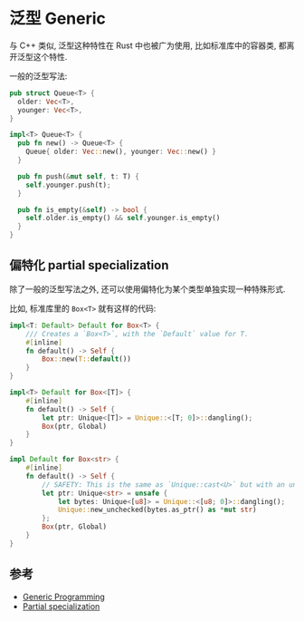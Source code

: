 
# 泛型 Generic
与 C++ 类似, 泛型这种特性在 Rust 中也被广为使用, 比如标准库中的容器类, 都离开泛型这个特性. 

一般的泛型写法:
```rust
pub struct Queue<T> {
  older: Vec<T>,
  younger: Vec<T>,
}

impl<T> Queue<T> {
  pub fn new() -> Queue<T> {
    Queue{ older: Vec::new(), younger: Vec::new() }
  }

  pub fn push(&mut self, t: T) {
    self.younger.push(t);
  }

  pub fn is_empty(&self) -> bool {
    self.older.is_empty() && self.younger.is_empty()
  }
}
```

## 偏特化 partial specialization

除了一般的泛型写法之外, 还可以使用偏特化为某个类型单独实现一种特殊形式.

比如, 标准库里的 `Box<T>` 就有这样的代码:

```rust
impl<T: Default> Default for Box<T> {
    /// Creates a `Box<T>`, with the `Default` value for T.
    #[inline]
    fn default() -> Self {
        Box::new(T::default())
    }
}

impl<T> Default for Box<[T]> {
    #[inline]
    fn default() -> Self {
        let ptr: Unique<[T]> = Unique::<[T; 0]>::dangling();
        Box(ptr, Global)
    }
}

impl Default for Box<str> {
    #[inline]
    fn default() -> Self {
        // SAFETY: This is the same as `Unique::cast<U>` but with an unsized `U = str`.
        let ptr: Unique<str> = unsafe {
            let bytes: Unique<[u8]> = Unique::<[u8; 0]>::dangling();
            Unique::new_unchecked(bytes.as_ptr() as *mut str)
        };
        Box(ptr, Global)
    }
}
```

## 参考
- [Generic Programming](https://en.wikipedia.org/wiki/Generic_programming)
- [Partial specialization](https://en.wikipedia.org/wiki/Partial_template_specialization)